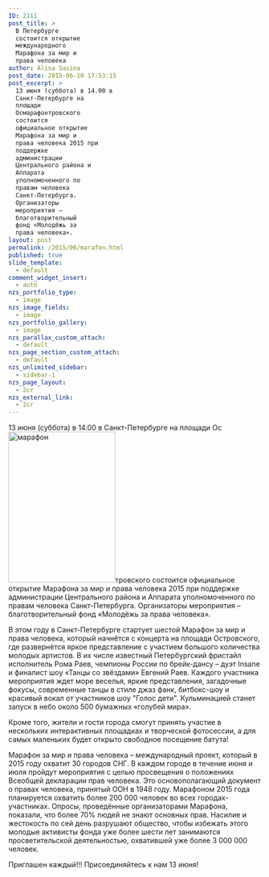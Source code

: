 ```yaml
---
ID: 2111
post_title: >
  В Петербурге
  состоится открытие
  международного
  Марафона за мир и
  права человека
author: Alisa Sasina
post_date: 2015-06-10 17:53:15
post_excerpt: >
  13 июня (суббота) в 14.00 в
  Санкт-Петербурге на
  площади
  Осмарафонтровского
  состоится
  официальное открытие
  Марафона за мир и
  права человека 2015 при
  поддержке
  администрации
  Центрального района и
  Аппарата
  уполномоченного по
  правам человека
  Санкт-Петербурга.
  Организаторы
  мероприятия –
  благотворительный
  фонд «Молодёжь за
  права человека».
layout: post
permalink: /2015/06/marafon.html
published: true
slide_template:
  - default
comment_widget_insert:
  - auto
nzs_portfolio_type:
  - image
nzs_image_fields:
  - image
nzs_portfolio_gallery:
  - image
nzs_parallax_custom_attach:
  - default
nzs_page_section_custom_attach:
  - default
nzs_unlimited_sidebar:
  - sidebar-1
nzs_page_layout:
  - 2cr
nzs_external_link:
  - 2cr
---
```

13 июня (суббота) в 14.00 в Санкт-Петербурге на площади Ос<a href="http://pravacheloveka.info/wp-content/uploads/2015/06/marafon.jpg"><img class=" size-medium wp-image-2113 alignright" src="http://pravacheloveka.info/wp-content/uploads/2015/06/marafon-213x300.jpg" alt="марафон" width="213" height="300" /></a>тровского состоится официальное открытие Марафона за мир и права человека 2015 при поддержке администрации Центрального района и Аппарата уполномоченного по правам человека Санкт-Петербурга. Организаторы мероприятия – благотворительный фонд «Молодёжь за права человека».

В этом году в Санкт-Петербурге стартует шестой Марафон за мир и права человека, который начнётся с концерта на площади Островского, где развернётся яркое представление с участием большого количества молодых артистов. В их числе известный Петербургский фристайл исполнитель Рома Раев, чемпионы России по брейк-дансу – дуэт Insane и финалист шоу «Танцы со звёздами» Евгений Раев. Каждого участника мероприятия ждет море веселья, яркие представления, загадочные фокусы, современные танцы в стиле джаз фанк, битбокс-шоу и красивый вокал от участников шоу "Голос дети". Кульминацией станет запуск в небо около 500 бумажных «голубей мира».

Кроме того, жители и гости города смогут принять участие в нескольких интерактивных площадках и творческой фотосессии, а для самых маленьких будет открыто свободное посещение батута!

Марафон за мир и права человека – международный проект, который в 2015 году охватит 30 городов СНГ. В каждом городе в течение июня и июля пройдут мероприятия с целью просвещения о положениях Всеобщей декларации прав человека. Это основополагающий документ о правах человека, принятый ООН в 1948 году. Марафоном 2015 года планируется охватить более 200 000 человек во всех городах-участниках. Опросы, проведённые организаторами Марафона, показали, что более 70% людей не знают основных прав. Насилие и жестокость по сей день разрушают общество, чтобы избежать этого молодые активисты фонда уже более шести лет занимаются просветительской деятельностью, охватившей уже более 3 000 000 человек.

Приглашен каждый!!! Присоединяйтесь к нам 13 июня!